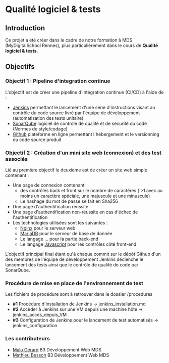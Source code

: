 #  Qualité logiciel & tests
## Introduction

Ce projet a été créer dans le cadre de notre formation à MDS (MyDigitalSchool Rennes), plus particulièrement dans le cours de **Qualité logiciel & tests**.

## Objectifs 
### Objectif 1 : Pipeline d'integration continue 
L'objectif est de créer une pipeline d'intégration continue (CI/CD) à l'aide de :

- [Jenkins](https://www.jenkins.io/) permettant le lancement d'une série d'instructions visant au contrôle du code source livré par l'équipe de développement (automatisation des tests unitaire)
- [SonarQube](https://www.sonarqube.org/) logiciel de contrôle de qualité et de sécurité du code (Normes de style/codage)
- [Github](https://github.com) plateforme en ligne permettant l'hébergement et le versionning du code source produit


### Objectif 2 : Création d'un mini site web (connexion) et des test associés  
Lié au première objectif le deuxième est de créer un site web simple contenant : 

- Une page de connexion contenant
	-  des contrôles back et front sur le nombre de caractères ( >1 avec au moins un caractère spéciale, une majuscule et une minuscule)
	-  Le hashage du mot de passe se fait en Sha256
- Une page d'authentification réussite 
- Une page d'authentification non-réussite en cas d'échec de l'authentification  
- Les technologies utilisées sont les suivantes : 
	- [Nginx](https://www.nginx.com/) pour le serveur web 
	- [MariaDB](https://mariadb.com/fr/) pour le serveur de base de donnée 
	- Le langage ... pour la partie back-end
	- Le langage [Javascript](https://developer.mozilla.org/fr/docs/Web/JavaScript) pour les contrôles côté front-end 


L'objectif principal final étant qu'à chaque commit sur le dépôt Github d'un des membres de l'équipe de développement Jenkins déclenche le lancement des tests ainsi que le contrôle de qualité de code par SonarQube.

### Procédure de mise en place de l'environnement de test 
Les fichiers de procédure sont à retrouver dans le dossier /procedures
- **#1** Procédure d'installation de Jenkins -> jenkins_installation.md
- **#2** Accèder à Jenkins sur une VM depuis une machine hôte -> jenkins_acces_depuis_VM
- **#3** Configuration de Jenkins pour le lancement de test automatisés -> jenkins_configuration

### Les contributeurs 

- [Malo Gerard](https://github.com/MaloGerardMDS) B3 Développement Web MDS
- [Mathieu Besson](https://github.com/MathieuBesson/) B3 Développement Web MDS
